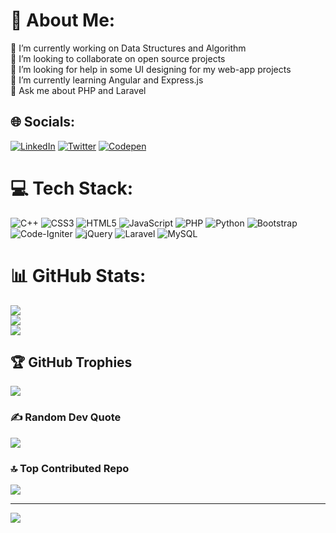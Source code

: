 # 💫 About Me:
🔭 I’m currently working on Data Structures and Algorithm<br>👯 I’m looking to collaborate on open source projects<br>🤝 I’m looking for help in some UI designing for my web-app projects <br>🌱 I’m currently learning Angular and Express.js<br>💬 Ask me about PHP and Laravel<br>


## 🌐 Socials:
[![LinkedIn](https://img.shields.io/badge/LinkedIn-%230077B5.svg?logo=linkedin&logoColor=white)](https://linkedin.com/in/akshit--patel) [![Twitter](https://img.shields.io/badge/Twitter-%231DA1F2.svg?logo=Twitter&logoColor=white)](https://twitter.com/Akshit__Patel) [![Codepen](https://img.shields.io/badge/Codepen-000000?style=for-the-badge&logo=codepen&logoColor=white)](https://codepen.io/Akshit-Patel-the-flexboxer) 

# 💻 Tech Stack:
![C++](https://img.shields.io/badge/c++-%2300599C.svg?style=plastic&logo=c%2B%2B&logoColor=white) ![CSS3](https://img.shields.io/badge/css3-%231572B6.svg?style=plastic&logo=css3&logoColor=white) ![HTML5](https://img.shields.io/badge/html5-%23E34F26.svg?style=plastic&logo=html5&logoColor=white) ![JavaScript](https://img.shields.io/badge/javascript-%23323330.svg?style=plastic&logo=javascript&logoColor=%23F7DF1E) ![PHP](https://img.shields.io/badge/php-%23777BB4.svg?style=plastic&logo=php&logoColor=white) ![Python](https://img.shields.io/badge/python-3670A0?style=plastic&logo=python&logoColor=ffdd54) ![Bootstrap](https://img.shields.io/badge/bootstrap-%238511FA.svg?style=plastic&logo=bootstrap&logoColor=white) ![Code-Igniter](https://img.shields.io/badge/CodeIgniter-%23EF4223.svg?style=plastic&logo=codeIgniter&logoColor=white) ![jQuery](https://img.shields.io/badge/jquery-%230769AD.svg?style=plastic&logo=jquery&logoColor=white) ![Laravel](https://img.shields.io/badge/laravel-%23FF2D20.svg?style=plastic&logo=laravel&logoColor=white) ![MySQL](https://img.shields.io/badge/mysql-%2300000f.svg?style=plastic&logo=mysql&logoColor=white)
# 📊 GitHub Stats:
![](https://github-readme-stats.vercel.app/api?username=akshit-patel23&theme=default&hide_border=false&include_all_commits=false&count_private=false)<br/>
![](https://github-readme-streak-stats.herokuapp.com/?user=akshit-patel23&theme=default&hide_border=false)<br/>
![](https://github-readme-stats.vercel.app/api/top-langs/?username=akshit-patel23&theme=default&hide_border=false&include_all_commits=false&count_private=false&layout=compact)

## 🏆 GitHub Trophies
![](https://github-profile-trophy.vercel.app/?username=akshit-patel23&theme=onedark&no-frame=false&no-bg=false&margin-w=4)

### ✍️ Random Dev Quote
![](https://quotes-github-readme.vercel.app/api?type=vetical&theme=light)

### 🔝 Top Contributed Repo
![](https://github-contributor-stats.vercel.app/api?username=akshit-patel23&limit=5&theme=flat&combine_all_yearly_contributions=true)

---
[![](https://visitcount.itsvg.in/api?id=akshit-patel23&icon=5&color=0)](https://visitcount.itsvg.in)


